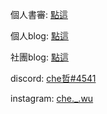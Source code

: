 個人書審: [點這](https://github.com/chewu-0319/personal/blob/personal/%E6%9B%B8%E5%AF%A9%E5%85%AC%E9%96%8B%E7%89%88.pdf)

個人blog: [點這](https://chewu-0319.github.io/personal/)

社團blog: [點這](https://chewu-0319.github.io/)

discord: [che哲#4541](https://discordapp.com/users/768889520280043561 "che哲#4541")

instagram: [che._.wu](https://www.instagram.com/che._.wu/ "che._.wu")

